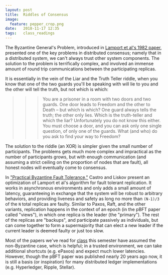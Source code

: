 ```yaml
---
layout: post
title:  Riddles of Consensus
image:
  feature: pepper_crop.png
date:   2018-11-17 12:35
tags:   class_readings
---
```


The Byzantine General's Problem, introduced in [Lamport et al's 1982 paper](https://lamport.azurewebsites.net/pubs/byz.pdf), presented one of the key problems in distributed consensus; namely that in a distributed system, we can't always trust other system components. The solution to the problem is terrifically complex, and involved an immense amount of round trip communications between the participating replicas.

It is essentially in the vein of the Liar and the Truth Teller riddle, when you know that one of the two guards you'll be speaking with will lie to you and the other will tell the truth, but not which is which:

>>> You are a prisoner in a room with two doors and two guards. One door leads to Freedom and  the other to Death – but which is which? One guard always tells the truth; the other only lies. Which is the truth-teller and which the liar? Unfortunately you do not know this either. You must choose a door, and you can ask only one single question, of only one of the guards. What (and who) do you ask to find your way to Freedom?

The solution to the riddle (an XOR) is simpler given the small number of participants. The problems gets much more complex and impractical as the number of participants grows, but with enough communication (and assuming a strict ceiling on the proportion of nodes that are fault), all honest nodes will eventually come to consensus.

In ["Practical Byzantine Fault Tolerance,"](http://pmg.csail.mit.edu/papers/osdi99.pdf) Castro and Liskov present an optimization of Lamport et al's algorithm for fault tolerant replication. It works in asynchronous environments and only adds a small amount of latency, guaranteeing in exchange that the system will be robust to arbitrary behaviors, and providing liveness and safety as long no more than `(N-1)/3` of the `N` total replicas are faulty. Similar to Paxos, Raft, and the other variants, replication happens in the context of an epoch (in the pBFT paper called "views"), in which one replica is the leader (the "primary"). The rest of the replicas are "backups", and participate passively as individuals, but can come together to form a supermajority that can elect a new leader if the current leader is deemed faulty or just too slow.

Most of the papers we've read for [class](http://triffid.cs.umd.edu/818/) this semester have assumed the non-Byzantine case, which is helpful; in a trusted environment, we can take additional shortcuts (e.g. ePaxos) and expect much lower latencies. However, though the pBFT paper was published nearly 20 years ago now, it is still a basis (or inspiration) for many distributed ledger implementations (e.g. Hyperledger, Ripple, Stellar).

